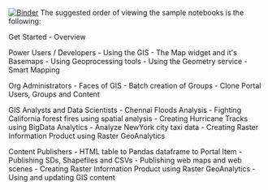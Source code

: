 
[![Binder](http://mybinder.org/badge.svg)](http://mybinder.org:/repo/daraobeirne/pythonapi)
The suggested order of viewing the sample notebooks is the following:

Get Started
	- Overview

Power Users / Developers
	- Using the GIS
	- The Map widget and it's Basemaps
	- Using Geoprocessing tools
	- Using the Geometry service
	- Smart Mapping

Org Administrators
	- Faces of GIS
	- Batch creation of Groups
	- Clone Portal Users, Groups and Content

GIS Analysts and Data Scientists
	- Chennai Floods Analysis
	- Fighting California forest fires using spatial analysis
    - Creating Hurricane Tracks using BigData Analytics
    - Analyze NewYork city taxi data
	- Creating Raster Information Product using Raster GeoAnalytics

Content Publishers
	- HTML table to Pandas dataframe to Portal Item
	- Publishing SDs, Shapefiles and CSVs
    - Publishing web maps and web scenes
    - Creating Raster Information Product using Raster GeoAnalytics
	- Using and updating GIS content
